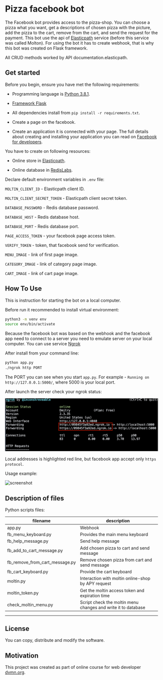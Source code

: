 # Pizza facebook bot

The Facebook bot provides access to the pizza-shop. You can choose a pizza what you want, get a descriptions of chosen pizza with the picture, add the pizza to the cart, remove from the cart, and send the request for the payment. This bot use the api of [Elasticpath](https://www.elasticpath.com/) service (before this service was called Molton). For using the bot it has to create webhook, that is why this bot was created on Flask framework. 

All CRUD methods worked by API documentation.elasticpath.

## Get started

Before you begin, ensure you have met the following requirements:

- Programming language is [Python 3.8.1](https://www.python.org/downloads/release/python-381/).

- [Framework Flask](https://flask.palletsprojects.com/en/1.1.x/)

- All dependencies install from `pip install -r requirements.txt`.

- Create a page on the facebook.

- Create an application it is connected with your page. The full details  about creating and installing your application you can read on [Facebook for developers](https://developers.facebook.com/apps/).

You have to create on following resources:

- Online store in [Elasticpath](https://www.elasticpath.com/).

- Online database in [RedisLabs](https://redislabs.com).

Declare default environment variables in `.env` file:

`MOLTIN_CLIENT_ID` - Elasticpath client ID.

`MOLTIN_CLIENT_SECRET_TOKEN` - Elasticpath client secret token.

`DATABASE_PASSWORD` - Redis database password.

`DATABASE_HOST` - Redis database host.

`DATABASE_PORT` - Redis database port.

`PAGE_ACCESS_TOKEN` - your facebook page access token.

`VERIFY_TOKEN` - token, that facebook send for verification.

`MENU_IMAGE` - link of first page image.

`CATEGORY_IMAGE` - link of category page image.

`CART_IMAGE` - link of cart page image.

## How To Use

This is instruction for starting the bot on a local computer.

Before run it recommended to install virtual environment:

```bash
python3 -m venv env
source env/bin/activate
```

Because the facebook bot was based on the webhook and the facebook app need to connect to a server you need to emulate server on your local computer. You can use service [Ngrok](https://ngrok.com/download)

After install from your command line:

```bash
python app.py
./ngrok http PORT
```

The PORT you can see when you start `app.py`. For example - `Running on http://127.0.0.1:5000/`, where 5000 is your local port.

After launch the server check your ngrok status:

![ngrok](screenshot/ngrok_status.png)

Local addresses is highlighted red line, but facebook app accept only `https protocol`.

Usage example:

![screenshot](screenshot/fb_pizza_bot.gif)

## Description of files

Python scripts files:

| filename | description |
|----------|-----------|
|app.py|Webhook|
|fb_menu_keyboard.py|Provides the main menu keyboard|
|fb_help_message.py|Send help message|
|fb_add_to_cart_message.py|Add chosen pizza to cart and send message|
|fb_remove_from_cart_message.py|Remove chosen pizza from cart and send message|
|fb_cart_keyboard.py|Provide the cart keyboard|
|moltin.py|Interaction with moltin online-shop by APY request|
|moltin_token.py|Get the moltin access token and expiration time|
|check_moltin_menu.py|Script check the moltin menu changes and write it to database|
---

## License

You can copy, distribute and modify the software.

## Motivation

This project was created as part of online course for web developer [dvmn.org](https://dvmn.org/modules/).